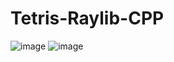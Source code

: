 # Tetris-Raylib-CPP

![image](https://github.com/user-attachments/assets/e2c29775-2f45-40fd-9a66-a6a73fdafe17)
![image](https://github.com/user-attachments/assets/fd3b9636-0fec-4277-a518-86f8e17154db)
